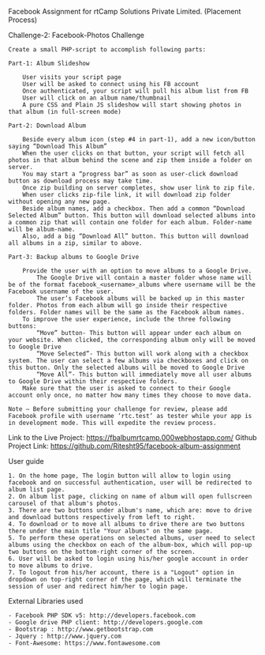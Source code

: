 Facebook Assignment for rtCamp Solutions Private Limited. (Placement Process)

Challenge-2: Facebook-Photos Challenge

    Create a small PHP-script to accomplish following parts:

    Part-1: Album Slideshow

        User visits your script page
        User will be asked to connect using his FB account
        Once authenticated, your script will pull his album list from FB
        User will click on an album name/thumbnail
        A pure CSS and Plain JS slideshow will start showing photos in that album (in full-screen mode)

    Part-2: Download Album

        Beside every album icon (step #4 in part-1), add a new icon/button saying “Download This Album”
        When the user clicks on that button, your script will fetch all photos in that album behind the scene and zip them inside a folder on server.
        You may start a “progress bar” as soon as user-click download button as download process may take time.
        Once zip building on server completes, show user link to zip file.
        When user clicks zip-file link, it will download zip folder without opening any new page.
        Beside album names, add a checkbox. Then add a common “Download Selected Album” button. This button will download selected albums into a common zip that will contain one folder for each album. Folder-name will be album-name.
        Also, add a big “Download All” button. This button will download all albums in a zip, similar to above.

    Part-3: Backup albums to Google Drive

        Provide the user with an option to move albums to a Google Drive.
            The Google Drive will contain a master folder whose name will be of the format facebook_<username>_albums where username will be the Facebook username of the user.
            The user’s Facebook albums will be backed up in this master folder. Photos from each album will go inside their respective folders. Folder names will be the same as the Facebook album names.
        To improve the user experience, include the three following buttons:
            “Move” button- This button will appear under each album on your website. When clicked, the corresponding album only will be moved to Google Drive
            “Move Selected”- This button will work along with a checkbox system. The user can select a few albums via checkboxes and click on this button. Only the selected albums will be moved to Google Drive
            “Move All”- This button will immediately move all user albums to Google Drive within their respective folders.
        Make sure that the user is asked to connect to their Google account only once, no matter how many times they choose to move data.

    Note – Before submitting your challenge for review, please add Facebook profile with username ‘rtc.test‘ as tester while your app is in development mode. This will expedite the review process.

Link to the Live Project: https://fbalbumrtcamp.000webhostapp.com/
Github Project Link: https://github.com/Ritesht95/facebook-album-assignment

User guide

    1. On the home page, The login button will allow to login using facebook and on successful authentication, user will be redirected to album list page.
    2. On album list page, clicking on name of album will open fullscreen carousel of that album's photos.
    3. There are two buttons under album's name, which are: move to drive and download buttons respectively from left to right.
    4. To download or to move all albums to drive there are two buttons there under the main title "Your albums" on the same page.
    5. To perform these operations on selected albums, user need to select albums using the checkbox on each of the album-box, which will pop-up two buttons on the bottom-right corner of the screen.
    6. User will be asked to login using his/her google account in order to move albums to drive.
    7. To logout from his/her account, there is a "Logout" option in dropdown on top-right corner of the page, which will terminate the session of user and redirect him/her to login page.

External Libraries used

    - Facebook PHP SDK v5: http://developers.facebook.com
    - Google drive PHP client: http://developers.google.com
    - Bootstrap : http://www.getbootstrap.com
    - Jquery : http://www.jquery.com
    - Font-Awesome: https://www.fontawesome.com
